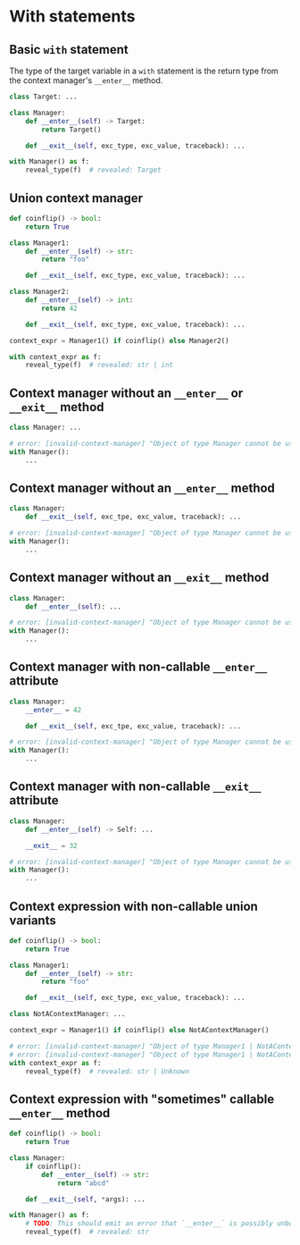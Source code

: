 # With statements

## Basic `with` statement

The type of the target variable in a `with` statement is the return type from the context manager's `__enter__` method.

```py
class Target: ...

class Manager:
    def __enter__(self) -> Target:
        return Target()

    def __exit__(self, exc_type, exc_value, traceback): ...

with Manager() as f:
    reveal_type(f)  # revealed: Target
```

## Union context manager

```py
def coinflip() -> bool:
    return True

class Manager1:
    def __enter__(self) -> str:
        return "foo"

    def __exit__(self, exc_type, exc_value, traceback): ...

class Manager2:
    def __enter__(self) -> int:
        return 42

    def __exit__(self, exc_type, exc_value, traceback): ...

context_expr = Manager1() if coinflip() else Manager2()

with context_expr as f:
    reveal_type(f)  # revealed: str | int
```

## Context manager without an `__enter__` or `__exit__` method

```py
class Manager: ...

# error: [invalid-context-manager] "Object of type Manager cannot be used with `with` because it doesn't implement `__enter__` and `__exit__`"
with Manager():
    ...
```

## Context manager without an `__enter__` method

```py
class Manager:
    def __exit__(self, exc_tpe, exc_value, traceback): ...

# error: [invalid-context-manager] "Object of type Manager cannot be used with `with` because it doesn't implement `__enter__`"
with Manager():
    ...
```

## Context manager without an `__exit__` method

```py
class Manager:
    def __enter__(self): ...

# error: [invalid-context-manager] "Object of type Manager cannot be used with `with` because it doesn't implement `__exit__`"
with Manager():
    ...
```

## Context manager with non-callable `__enter__` attribute

```py
class Manager:
    __enter__ = 42

    def __exit__(self, exc_tpe, exc_value, traceback): ...

# error: [invalid-context-manager] "Object of type Manager cannot be used with `with` because the method `__enter__` of type Literal[42] is not callable"
with Manager():
    ...
```

## Context manager with non-callable `__exit__` attribute

```py
class Manager:
    def __enter__(self) -> Self: ...

    __exit__ = 32

# error: [invalid-context-manager] "Object of type Manager cannot be used with `with` because the method `__exit__` of type Literal[32] is not callable"
with Manager():
    ...
```

## Context expression with non-callable union variants

```py
def coinflip() -> bool:
    return True

class Manager1:
    def __enter__(self) -> str:
        return "foo"

    def __exit__(self, exc_type, exc_value, traceback): ...

class NotAContextManager: ...

context_expr = Manager1() if coinflip() else NotAContextManager()

# error: [invalid-context-manager] "Object of type Manager1 | NotAContextManager cannot be used with `with` because the method `__enter__` of type Literal[__enter__] | Unbound is not callable"
# error: [invalid-context-manager] "Object of type Manager1 | NotAContextManager cannot be used with `with` because the method `__exit__` of type Literal[__exit__] | Unbound is not callable"
with context_expr as f:
    reveal_type(f)  # revealed: str | Unknown
```

## Context expression with "sometimes" callable `__enter__` method

```py
def coinflip() -> bool:
    return True

class Manager:
    if coinflip():
        def __enter__(self) -> str:
            return "abcd"

    def __exit__(self, *args): ...

with Manager() as f:
    # TODO: This should emit an error that `__enter__` is possibly unbound.
    reveal_type(f)  # revealed: str
```
